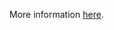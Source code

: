 More information [here](https://docs.prismacloud.io/en/enterprise-edition/policy-reference/aws-policies/aws-general-policies/bc-aws-372).
